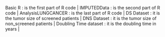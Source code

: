 Basic R : is the first part of R code |
IMPUTEDData : is the second part of R code |
AnalysisLUNGCANCER  :  is the last part of R code |
DS Dataset :  it is the tumor size of screened patients |
DNS Dataset : it is the tumor size of non_screened patients |
Doubling Time dataset : it is the doubling time in years |
